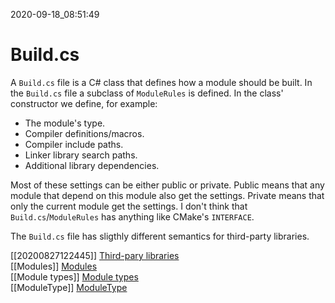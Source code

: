 2020-09-18_08:51:49

# Build.cs

A `Build.cs` file is a C# class that defines how a module should be built.
In the `Build.cs` file a subclass of `ModuleRules` is defined.
In the class' constructor we define, for example:
- The module's type.
- Compiler definitions/macros.
- Compiler include paths.
- Linker library search paths.
- Additional library dependencies.

Most of these settings can be either public or private.
Public means that any module that depend on this module also get the settings.
Private means that only the current module get the settings.
I don't think that `Build.cs`/`ModuleRules` has anything like CMake's `INTERFACE`.

The `Build.cs` file has sligthly different semantics for third-party libraries.

[[20200827122445]] [Third-pary libraries](./Third-pary%20libraries.md)  
[[Modules]] [Modules](./Modules.md)  
[[Module types]] [Module types](./Module%20types.md)  
[[ModuleType]] [ModuleType](./ModuleType.md)  
